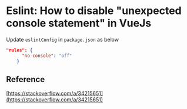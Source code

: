 # Eslint: How to disable "unexpected console statement" in VueJs

Update `eslintConfig` in `package.json` as below

```json
"rules": {
      "no-console": "off"
    }
```

## Reference

[https://stackoverflow.com/a/34215651](https://stackoverflow.com/a/34215651)

